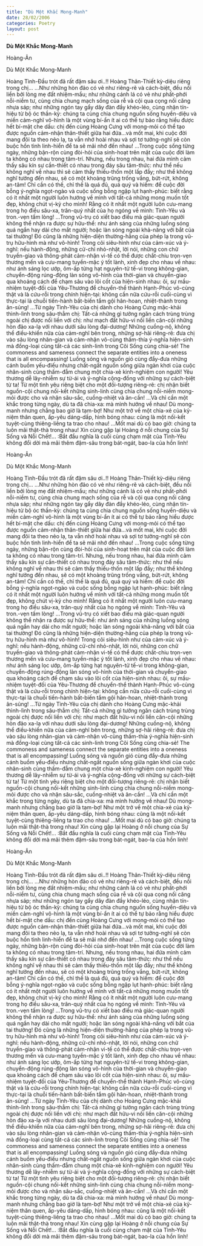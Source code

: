 ```yaml
---
title: "Dù Một Khắc Mong-Manh"
date: 28/02/2006
categories: Poetry
layout: post
---
```


**Dù Một Khắc Mong-Manh**

Hoàng-Ân

Dù Một Khắc Mong-Manh


Hoàng Tình-Đầu trót đã rất đậm sâu ơi..!!
Hoàng Thân-Thiết kỳ-diệu riêng trong chị...
     ...Như  những hòn đảo có vẻ như  riêng-rẽ và cách-biệt, đều nối liền bởi lòng mẹ đất nhiệm-mầu;  như  những cánh lá có vẻ như  phất-phới nỗi-niềm tư,  cùng chia chung mạch sống của rễ và cội qua cọng nối căng nhựa sáp;  như  những ngón tay gẩy dây đàn đầy khéo-léo, cùng nhận tín-hiệu từ bộ óc thần-kỳ:  chúng ta cùng chia chung nguồn sống huyền-diệu và miền cảm-nghĩ vô-hình là một vùng bí-ẩn ít ai có thể tự bảo rằng hiểu được hết bí-mật che dấu:  chị đến cùng Hoàng Cưng với mong-mỏi có thể tạo được nguồn cảm-nhận thân-thiết giữa hai đứa...và mốt mai, khi cuộc đời mang đôi ta theo nẻo lạ,  ta vẫn nhớ hoài nhau và sợi tơ tưởng-nghĩ sẽ còn buộc hồn tình linh-hiển để ta sẽ mãi nhớ đến nhau!
     ...Trong cuộc sống từng ngày, những bận-rộn cùng đòi-hỏi của sinh-hoạt trên mặt của cuộc đời làm ta không có nhau trong tâm-trí.  Nhưng,  nếu trong nhau, hai đứa mình cảm thấy sâu kín sự cần-thiết có nhau trong đáy sâu tâm-thức:  như thể nếu không nghĩ về nhau thì sẽ cảm thấy thiếu-thốn một lấp đầy;  như  thể không nghĩ tưởng đến nhau, sẽ có một khoảng trũng trống vắng, bứt-rứt,  không an-tâm!  Chỉ cần có thế, chỉ thế là quá đủ, quá quý và hiếm:  để cuộc đời bỗng ý-nghĩa ngọt-ngào và cuộc sống bỗng ngập lụt hạnh-phúc:  biết rằng có ít nhất một người luôn hướng về mình với tất-cả những mong muốn tốt đẹp, không chút vị-kỷ cho mình!  Rằng có ít nhất một người luôn cưu-mang trong họ điều sâu-xa, trân-quý nhất của họ ngóng về mình:  Tình-Yêu và tron.-vẹn tấm lòng!
     ...Trong vũ-trụ có xiết bao điều mà giác-quan người không thể nhận ra được sự hữu-thể: như ánh sáng của những luồng sóng quá ngắn hay dài cho mắt người; hoặc làn sóng ngoài khả-năng với bắt của tai thường!  Đó cũng là những hiện-diện thường-hằng của phép lạ trong vũ-trụ hữu-hình mà như vô-hình!  Trong cõi siêu-hình như của cảm-xúc và ý-nghĩ:  nếu hành-động, những cử-chỉ nhỏ-nhặt, lời nói, những con chữ  truyền-giao và thông-phát cảm-nhận vi-tế có thể được chắt-chiu trọn-vẹn thương mến và cưu-mang tuyền-mặc ý tốt lành, xinh đẹp cho nhau về nhau:  như ánh sáng lọc ướp, ôm-ấp từng hạt nguyên-tử tế-vi trong không-gian,  chuyển-động rúng-động làn sóng vô-hình của thời-gian và chuyển-giao qua khoảng cách để chạm sâu vào lõi cốt của hiện-sinh nhau:  ôi,  sự mầu-nhiệm tuyệt-đối của Yêu-Thương để chuyển-thể thành Hạnh-Phúc vô-cùng thật và là cứu-rỗi trong chính hiện-tại:  không cần nữa cứu-rỗi cuối-cùng vì thực-tại là chuỗi tiến-hành bất-biến tắm gội hân-hoan, nhiệt-thành trong ân-sủng!
     ...Từ ngày Tình-Yêu của chị dành cho Hoàng Cưng mặc-khải thình-lình trong sâu-thẳm chị:  Tất-cả những gì tưởng ngăn cách trùng trùng ngoài chị được nối liền với chị: như mạch đất hữu-vi nối liền căn-cội những hòn đảo xa-lạ với nhau dưới sâu lòng đại-dương!  Những cuồng-nộ, không thể điều-khiển nữa của cảm-nghĩ bên trong, những sợ-hãi riêng-rẽ:  đưa chị vào sâu lòng nhân-gian và cảm-nhận vô-cùng thấm-thía ý-nghĩa hiện-sinh mà đồng-loại cùng tất-cả các sinh-linh trong Cõi Sống cùng chia-sẻ!  The commoness and sameness connect the separate entities into a o­neness that is all encompassing!  Luồng sóng và nguồn gió cùng đẩy-đưa những cánh buồm yếu-điếu nhưng chất-ngất nguốn sống giữa ngàn khơi của cuộc nhân-sinh cùng thấm-đẫm chung một chia-xẻ kinh-nghiệm con người!  Yêu thương dễ lây-nhiễm sự từ-ái và ý-nghĩa cộng-đồng với những sự cách-biệt từ ta!  Từ một tình yêu riêng biệt cho một đối-tượng riêng-rẽ:  chị nhận biết nguồn-cội chung nối-kết những sinh-linh cùng chia chung nỗi-niềm mong-mỏi được cho và nhận sâu-sắc, cuồng-nhiệt và ân-cần!
     ...Và chỉ cần một khắc trong từng ngày, dù ta đã chia-xa: mà mình hướng về nhau!  Dù mong-manh nhưng chẳng bao giờ là tạm-bợ!  Như một trở về một chia-xẻ của kỷ-niệm thân quen, ấp-yêu dáng-dấp, hình bóng nhau:  cũng là một nối-kết tuyệt-cùng thiêng-liêng ta trao cho nhau!
      ...Mốt mai dù có bao giờ:  chúng ta luôn mãi thật-thà trong nhau!
      Xin cùng gặp lại Hoàng ở nỗi chung của Sự Sống và Nỗi Chết!...
:Bắt đầu nghĩa là cuối cùng chạm mặt của Tình-Yêu không đổi dời mà mãi thêm đậm-sâu trong bát-ngát, bao-la của hồn linh!

Hoàng-Ân

Dù Một Khắc Mong-Manh


Hoàng Tình-Đầu trót đã rất đậm sâu ơi..!!
Hoàng Thân-Thiết kỳ-diệu riêng trong chị...
     ...Như  những hòn đảo có vẻ như  riêng-rẽ và cách-biệt, đều nối liền bởi lòng mẹ đất nhiệm-mầu;  như  những cánh lá có vẻ như  phất-phới nỗi-niềm tư,  cùng chia chung mạch sống của rễ và cội qua cọng nối căng nhựa sáp;  như  những ngón tay gẩy dây đàn đầy khéo-léo, cùng nhận tín-hiệu từ bộ óc thần-kỳ:  chúng ta cùng chia chung nguồn sống huyền-diệu và miền cảm-nghĩ vô-hình là một vùng bí-ẩn ít ai có thể tự bảo rằng hiểu được hết bí-mật che dấu:  chị đến cùng Hoàng Cưng với mong-mỏi có thể tạo được nguồn cảm-nhận thân-thiết giữa hai đứa...và mốt mai, khi cuộc đời mang đôi ta theo nẻo lạ,  ta vẫn nhớ hoài nhau và sợi tơ tưởng-nghĩ sẽ còn buộc hồn tình linh-hiển để ta sẽ mãi nhớ đến nhau!
     ...Trong cuộc sống từng ngày, những bận-rộn cùng đòi-hỏi của sinh-hoạt trên mặt của cuộc đời làm ta không có nhau trong tâm-trí.  Nhưng,  nếu trong nhau, hai đứa mình cảm thấy sâu kín sự cần-thiết có nhau trong đáy sâu tâm-thức:  như thể nếu không nghĩ về nhau thì sẽ cảm thấy thiếu-thốn một lấp đầy;  như  thể không nghĩ tưởng đến nhau, sẽ có một khoảng trũng trống vắng, bứt-rứt,  không an-tâm!  Chỉ cần có thế, chỉ thế là quá đủ, quá quý và hiếm:  để cuộc đời bỗng ý-nghĩa ngọt-ngào và cuộc sống bỗng ngập lụt hạnh-phúc:  biết rằng có ít nhất một người luôn hướng về mình với tất-cả những mong muốn tốt đẹp, không chút vị-kỷ cho mình!  Rằng có ít nhất một người luôn cưu-mang trong họ điều sâu-xa, trân-quý nhất của họ ngóng về mình:  Tình-Yêu và tron.-vẹn tấm lòng!
     ...Trong vũ-trụ có xiết bao điều mà giác-quan người không thể nhận ra được sự hữu-thể: như ánh sáng của những luồng sóng quá ngắn hay dài cho mắt người; hoặc làn sóng ngoài khả-năng với bắt của tai thường!  Đó cũng là những hiện-diện thường-hằng của phép lạ trong vũ-trụ hữu-hình mà như vô-hình!  Trong cõi siêu-hình như của cảm-xúc và ý-nghĩ:  nếu hành-động, những cử-chỉ nhỏ-nhặt, lời nói, những con chữ  truyền-giao và thông-phát cảm-nhận vi-tế có thể được chắt-chiu trọn-vẹn thương mến và cưu-mang tuyền-mặc ý tốt lành, xinh đẹp cho nhau về nhau:  như ánh sáng lọc ướp, ôm-ấp từng hạt nguyên-tử tế-vi trong không-gian,  chuyển-động rúng-động làn sóng vô-hình của thời-gian và chuyển-giao qua khoảng cách để chạm sâu vào lõi cốt của hiện-sinh nhau:  ôi,  sự mầu-nhiệm tuyệt-đối của Yêu-Thương để chuyển-thể thành Hạnh-Phúc vô-cùng thật và là cứu-rỗi trong chính hiện-tại:  không cần nữa cứu-rỗi cuối-cùng vì thực-tại là chuỗi tiến-hành bất-biến tắm gội hân-hoan, nhiệt-thành trong ân-sủng!
     ...Từ ngày Tình-Yêu của chị dành cho Hoàng Cưng mặc-khải thình-lình trong sâu-thẳm chị:  Tất-cả những gì tưởng ngăn cách trùng trùng ngoài chị được nối liền với chị: như mạch đất hữu-vi nối liền căn-cội những hòn đảo xa-lạ với nhau dưới sâu lòng đại-dương!  Những cuồng-nộ, không thể điều-khiển nữa của cảm-nghĩ bên trong, những sợ-hãi riêng-rẽ:  đưa chị vào sâu lòng nhân-gian và cảm-nhận vô-cùng thấm-thía ý-nghĩa hiện-sinh mà đồng-loại cùng tất-cả các sinh-linh trong Cõi Sống cùng chia-sẻ!  The commoness and sameness connect the separate entities into a o­neness that is all encompassing!  Luồng sóng và nguồn gió cùng đẩy-đưa những cánh buồm yếu-điếu nhưng chất-ngất nguốn sống giữa ngàn khơi của cuộc nhân-sinh cùng thấm-đẫm chung một chia-xẻ kinh-nghiệm con người!  Yêu thương dễ lây-nhiễm sự từ-ái và ý-nghĩa cộng-đồng với những sự cách-biệt từ ta!  Từ một tình yêu riêng biệt cho một đối-tượng riêng-rẽ:  chị nhận biết nguồn-cội chung nối-kết những sinh-linh cùng chia chung nỗi-niềm mong-mỏi được cho và nhận sâu-sắc, cuồng-nhiệt và ân-cần!
     ...Và chỉ cần một khắc trong từng ngày, dù ta đã chia-xa: mà mình hướng về nhau!  Dù mong-manh nhưng chẳng bao giờ là tạm-bợ!  Như một trở về một chia-xẻ của kỷ-niệm thân quen, ấp-yêu dáng-dấp, hình bóng nhau:  cũng là một nối-kết tuyệt-cùng thiêng-liêng ta trao cho nhau!
      ...Mốt mai dù có bao giờ:  chúng ta luôn mãi thật-thà trong nhau!
      Xin cùng gặp lại Hoàng ở nỗi chung của Sự Sống và Nỗi Chết!...
:Bắt đầu nghĩa là cuối cùng chạm mặt của Tình-Yêu không đổi dời mà mãi thêm đậm-sâu trong bát-ngát, bao-la của hồn linh!

Hoàng-Ân

Dù Một Khắc Mong-Manh


Hoàng Tình-Đầu trót đã rất đậm sâu ơi..!!
Hoàng Thân-Thiết kỳ-diệu riêng trong chị...
     ...Như  những hòn đảo có vẻ như  riêng-rẽ và cách-biệt, đều nối liền bởi lòng mẹ đất nhiệm-mầu;  như  những cánh lá có vẻ như  phất-phới nỗi-niềm tư,  cùng chia chung mạch sống của rễ và cội qua cọng nối căng nhựa sáp;  như  những ngón tay gẩy dây đàn đầy khéo-léo, cùng nhận tín-hiệu từ bộ óc thần-kỳ:  chúng ta cùng chia chung nguồn sống huyền-diệu và miền cảm-nghĩ vô-hình là một vùng bí-ẩn ít ai có thể tự bảo rằng hiểu được hết bí-mật che dấu:  chị đến cùng Hoàng Cưng với mong-mỏi có thể tạo được nguồn cảm-nhận thân-thiết giữa hai đứa...và mốt mai, khi cuộc đời mang đôi ta theo nẻo lạ,  ta vẫn nhớ hoài nhau và sợi tơ tưởng-nghĩ sẽ còn buộc hồn tình linh-hiển để ta sẽ mãi nhớ đến nhau!
     ...Trong cuộc sống từng ngày, những bận-rộn cùng đòi-hỏi của sinh-hoạt trên mặt của cuộc đời làm ta không có nhau trong tâm-trí.  Nhưng,  nếu trong nhau, hai đứa mình cảm thấy sâu kín sự cần-thiết có nhau trong đáy sâu tâm-thức:  như thể nếu không nghĩ về nhau thì sẽ cảm thấy thiếu-thốn một lấp đầy;  như  thể không nghĩ tưởng đến nhau, sẽ có một khoảng trũng trống vắng, bứt-rứt,  không an-tâm!  Chỉ cần có thế, chỉ thế là quá đủ, quá quý và hiếm:  để cuộc đời bỗng ý-nghĩa ngọt-ngào và cuộc sống bỗng ngập lụt hạnh-phúc:  biết rằng có ít nhất một người luôn hướng về mình với tất-cả những mong muốn tốt đẹp, không chút vị-kỷ cho mình!  Rằng có ít nhất một người luôn cưu-mang trong họ điều sâu-xa, trân-quý nhất của họ ngóng về mình:  Tình-Yêu và tron.-vẹn tấm lòng!
     ...Trong vũ-trụ có xiết bao điều mà giác-quan người không thể nhận ra được sự hữu-thể: như ánh sáng của những luồng sóng quá ngắn hay dài cho mắt người; hoặc làn sóng ngoài khả-năng với bắt của tai thường!  Đó cũng là những hiện-diện thường-hằng của phép lạ trong vũ-trụ hữu-hình mà như vô-hình!  Trong cõi siêu-hình như của cảm-xúc và ý-nghĩ:  nếu hành-động, những cử-chỉ nhỏ-nhặt, lời nói, những con chữ  truyền-giao và thông-phát cảm-nhận vi-tế có thể được chắt-chiu trọn-vẹn thương mến và cưu-mang tuyền-mặc ý tốt lành, xinh đẹp cho nhau về nhau:  như ánh sáng lọc ướp, ôm-ấp từng hạt nguyên-tử tế-vi trong không-gian,  chuyển-động rúng-động làn sóng vô-hình của thời-gian và chuyển-giao qua khoảng cách để chạm sâu vào lõi cốt của hiện-sinh nhau:  ôi,  sự mầu-nhiệm tuyệt-đối của Yêu-Thương để chuyển-thể thành Hạnh-Phúc vô-cùng thật và là cứu-rỗi trong chính hiện-tại:  không cần nữa cứu-rỗi cuối-cùng vì thực-tại là chuỗi tiến-hành bất-biến tắm gội hân-hoan, nhiệt-thành trong ân-sủng!
     ...Từ ngày Tình-Yêu của chị dành cho Hoàng Cưng mặc-khải thình-lình trong sâu-thẳm chị:  Tất-cả những gì tưởng ngăn cách trùng trùng ngoài chị được nối liền với chị: như mạch đất hữu-vi nối liền căn-cội những hòn đảo xa-lạ với nhau dưới sâu lòng đại-dương!  Những cuồng-nộ, không thể điều-khiển nữa của cảm-nghĩ bên trong, những sợ-hãi riêng-rẽ:  đưa chị vào sâu lòng nhân-gian và cảm-nhận vô-cùng thấm-thía ý-nghĩa hiện-sinh mà đồng-loại cùng tất-cả các sinh-linh trong Cõi Sống cùng chia-sẻ!  The commoness and sameness connect the separate entities into a o­neness that is all encompassing!  Luồng sóng và nguồn gió cùng đẩy-đưa những cánh buồm yếu-điếu nhưng chất-ngất nguốn sống giữa ngàn khơi của cuộc nhân-sinh cùng thấm-đẫm chung một chia-xẻ kinh-nghiệm con người!  Yêu thương dễ lây-nhiễm sự từ-ái và ý-nghĩa cộng-đồng với những sự cách-biệt từ ta!  Từ một tình yêu riêng biệt cho một đối-tượng riêng-rẽ:  chị nhận biết nguồn-cội chung nối-kết những sinh-linh cùng chia chung nỗi-niềm mong-mỏi được cho và nhận sâu-sắc, cuồng-nhiệt và ân-cần!
     ...Và chỉ cần một khắc trong từng ngày, dù ta đã chia-xa: mà mình hướng về nhau!  Dù mong-manh nhưng chẳng bao giờ là tạm-bợ!  Như một trở về một chia-xẻ của kỷ-niệm thân quen, ấp-yêu dáng-dấp, hình bóng nhau:  cũng là một nối-kết tuyệt-cùng thiêng-liêng ta trao cho nhau!
      ...Mốt mai dù có bao giờ:  chúng ta luôn mãi thật-thà trong nhau!
      Xin cùng gặp lại Hoàng ở nỗi chung của Sự Sống và Nỗi Chết!...
:Bắt đầu nghĩa là cuối cùng chạm mặt của Tình-Yêu không đổi dời mà mãi thêm đậm-sâu trong bát-ngát, bao-la của hồn linh!
